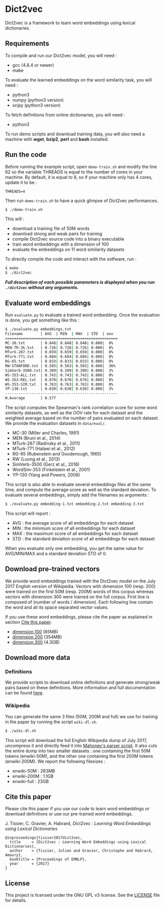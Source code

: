 Dict2vec
========

Dict2vec is a framework to learn word embeddings using lexical dictionaries.

Requirements
------------

To compile and run our Dict2vec model, you will need :

  * gcc (4.8.4 or newer)
  * make

To evaluate the learned embeddings on the word similarity task, you will need :

  * python3
  * numpy (python3 version)
  * scipy (python3 version)

To fetch definitions from online dictionaries, you will need :

  * python3

To run demo scripts and download training data, you will also need a machine
with **wget**, **bzip2**, **perl** and **bash** installed.

Run the code
------------

Before running the example script, open `demo-train.sh` and modify the line 62
so the variable THREADS is equal to the number of cores in your machine. By
default, it is equal to 8, so if your machine only has 4 cores, update it to be
:

```
THREADS=4
```

Then run `demo-train.sh` to have a quick glimpse of Dict2vec performances.

```bash
$ ./demo-train.sh
```

This will :

  * download a training file of 50M words
  * download strong and weak pairs for training
  * compile Dict2vec source code into a binary executable
  * train word embeddings with a dimension of 100
  * evaluate the embeddings on 11 word similarity datasets

To directly compile the code and interact with the sotfware, run :

```bash
$ make
$ ./dict2vec
```

**_Full description of each possible parameters is displayed when you run
`./dict2vec` without any arguments._**


Evaluate word embeddings
------------------------

Run `evaluate.py` to evaluate a trained word embedding. Once the evaluation is
done, you get something like this :

```bash
$ ./evaluate.py embeddings.txt
Filename        | AVG  | MIN  | MAX  | STD  | oov
===================================================
MC-30.txt       | 0.848| 0.848| 0.848| 0.000|  0%
MEN-TR-3k.txt   | 0.726| 0.726| 0.726| 0.000|  0%
MTurk-287.txt   | 0.659| 0.659| 0.659| 0.000|  0%
MTurk-771.txt   | 0.684| 0.684| 0.684| 0.000|  0%
RG-65.txt       | 0.833| 0.833| 0.833| 0.000|  0%
RW-STANFORD.txt | 0.503| 0.503| 0.503| 0.000|  36%
SimVerb-3500.txt| 0.399| 0.399| 0.399| 0.000|  3%
WS-353-ALL.txt  | 0.743| 0.743| 0.743| 0.000|  0%
WS-353-REL.txt  | 0.670| 0.670| 0.670| 0.000|  0%
WS-353-SIM.txt  | 0.763| 0.763| 0.763| 0.000|  0%
YP-130.txt      | 0.630| 0.630| 0.630| 0.000|  3%
---------------------------------------------------
W.Average       | 0.577
```

The script computes the Spearman's rank correlation score for some word
similarity datasets, as well as the OOV rate for each dataset and the weighted
average based on the number of pairs evaluated on each dataset. We provide the
evaluation datasets in `data/eval/`.

  * MC-30        (Miller and Charles, 1991)
  * MEN          (Bruni et al., 2014)
  * MTurk-287    (Radinsky et al., 2011)
  * MTurk-771    (Halawi et al., 2012)
  * RG-65        (Rubenstein and Goodenough, 1965)
  * RW           (Luong et al., 2013)
  * SimVerb-3500 (Gerz et al., 2016)
  * WordSim-353  (Finkelstein et al., 2001)
  * YP-130       (Yang and Powers, 2006)

This script is also able to evaluate several embeddings files at the same time,
and compute the average score as well as the standard deviation. To evaluate
several embeddings, simply add the filenames as arguments :

```bash
$ ./evaluate.py embedding-1.txt embedding-2.txt embedding-3.txt
```

This script will report :

  * AVG : the average score of all embeddings for each dataset
  * MIN : the minimum score of all embeddings for each dataset
  * MAX : the maximum score of all embeddings for each dataset
  * STD : the standard deviation score of all embeddings for each dataset

When you evaluate only one embedding, you get the same value for AVG/MIN/MAX and
a standard deviation STD of 0.


Download pre-trained vectors
---------------------------

We provide word embeddings trained with the Dict2vec model on the July 2017
English version of Wikipedia. Vectors with dimension 100 (resp. 200) were
trained on the first 50M (resp. 200M) words of this corpus whereas vectors with
dimension 300 were trained on the full corpus. First line is composed of (number
of words / dimension). Each following line contain the word and all its space
separated vector values.

If you use these word embeddings, please cite the paper as explained in section
[Cite this paper](#cite-this-paper).

  * [dimension 100](https://s3.us-east-2.amazonaws.com/dict2vec-data/dict2vec100.tar.bz2) (85MB)
  * [dimension 200](https://s3.us-east-2.amazonaws.com/dict2vec-data/dict2vec200.tar.bz2) (354MB)
  * [dimension 300](https://s3.us-east-2.amazonaws.com/dict2vec-data/dict2vec300.tar.bz2) (4.3GB)


Download more data
------------------

### Definitions

We provide scripts to download online definitions and generate strong/weak pairs
based on these definitions. More information and full documentation can be found
[here](dict-dl/).

### Wikipedia

You can generate the same 3 files (50M, 200M and full) we use for training in
the paper by running the script `wiki-dl.sh`.

```bash
$ ./wiki-dl.sh
```

This script will download the full English Wikipedia dump of July 2017,
uncompress it and directly feed it into [Mahoney's parser
script](http://mattmahoney.net/dc/textdata#appendixa). It also cuts the entire
dump into two smaller datasets : one containing the first 50M tokens
(enwiki-50M), and the other one containing the first 200M tokens (enwiki-200M).
We report the following filesizes :

  * enwiki-50M  : 283MB
  * enwiki-200M : 1.1GB
  * enwiki-full : 23GB


Cite this paper
---------------

Please cite this paper if you use our code to learn word embeddings or download
definitions or use our pre-trained word embeddings.

J. Tissier, C. Gravier, A. Habrard, *Dict2vec : Learning Word Embeddings using
Lexical Dictionaries*

```
@inproceedings{tissier2017dict2vec,
  title     = {Dict2vec : Learning Word Embeddings using Lexical Dictionaries},
  author    = {Tissier, Julien and Gravier, Christophe and Habrard, Amaury},
  booktitle = {Proceedings of EMNLP},
  year      = {2017}
}
```


License
-------

This project is licensed under the GNU GPL v3 license. See the
[LICENSE](LICENSE) file for details.
